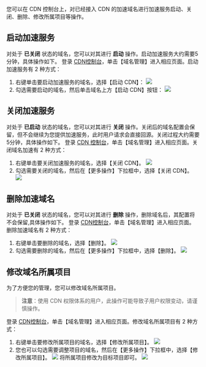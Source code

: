 您可以在 CDN 控制台上，对已经接入 CDN 的加速域名进行加速服务启动、关闭、删除、修改所属项目等操作。

## 启动加速服务
对处于 **已关闭** 状态的域名，您可以对其进行 **启动** 操作。启动加速服务大约需要5分钟，具体操作如下。
登录 [CDN控制台](https://console.qcloud.com/cdn)，单击【域名管理】进入相应页面。启动加速服务有 2 种方式：
1. 右键单击要启动加速服务的域名，选择【启动 CDN】：
![](https://mc.qcloudimg.com/static/img/c3798214731da6d77e68bdc4c8115604/opencdn.png)
2. 勾选需要启动的域名，然后单击域名上方【启动 CDN】按钮：
![](https://mc.qcloudimg.com/static/img/b7d0c428b33e1a5fd84512a8cbc3e9a4/opencdn2.png)

## 关闭加速服务
对处于 **已启动** 状态的域名，您可以对其进行 **关闭** 操作。关闭后的域名配置会保留，但不会继续为您提供加速服务，此时用户请求会直接回源。关闭过程大约需要5分钟，具体操作如下。
登录 [CDN 控制台](https://console.qcloud.com/cdn)，单击【域名管理】进入相应页面。关闭域名加速有 2 种方式：
1. 右键单击要关闭加速服务的域名，选择【关闭 CDN】。
![](https://mc.qcloudimg.com/static/img/ec9bbdcab6377d863039d204336e2dea/closedomain.png)
2. 勾选需要关闭的域名，然后在【更多操作】下拉框中，选择【关闭 CDN】。
![](https://mc.qcloudimg.com/static/img/bc09442c294a885c11b9d7949721b69a/closedomain2.png)

## 删除加速域名
对处于 **已关闭** 状态的域名，您可以对其进行 **删除** 操作，删除域名后，其配置将不会保留,具体操作如下。
登录 [CDN控制台](https://console.qcloud.com/cdn)，单击【域名管理】进入相应页面。删除加速域名有 2 种方式：
1. 右键单击要删除的域名，选择【删除】。
![](https://mc.qcloudimg.com/static/img/6e5077a2e72a63ee5c480a8a697fea4d/delete.png)
2. 勾选需要删除的域名，然后在【更多操作】下拉框中，选择【删除】。
![](https://mc.qcloudimg.com/static/img/44a72c9c20592a3bc666d9174d349410/delete2.png)

## 修改域名所属项目
为了方便您的管理，您可以修改域名所属项目。
> **注意**：使用 CDN 权限体系的用户，此操作可能导致子用户权限变动，请谨慎操作。

登录 [CDN控制台](https://console.qcloud.com/cdn)，单击【域名管理】进入相应页面。修改域名所属项目有 2 种方式：
1. 右键单击要修改所属项目的域名，选择【修改所属项目】。
![](https://mc.qcloudimg.com/static/img/aa3cc36f3a878cf19fc806311690fd7a/alterproject1.png)
2. 您也可以勾选需要调整项目的域名，然后在【更多操作】下拉框中，选择【修改所属项目】。
![](https://mc.qcloudimg.com/static/img/e2c7b6c28acfab9c9ada5a06c048f992/alterproject.png)
将所属项目修改为目标项目即可。
![](https://mc.qcloudimg.com/static/img/776743034414aa54ec9f81b04be61101/alterproject2.png)